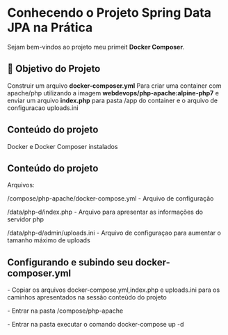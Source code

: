 <h1>Conhecendo o Projeto Spring Data JPA na Prática </h1>

<p> Sejam bem-vindos ao projeto meu primeit <strong> Docker Composer</strong>.<br>

<h2>🎯 Objetivo do Projeto</h2>
<p>Construir um arquivo <strong>docker-composer.yml</strong> Para criar uma container com apache/php utilizando a imagem <strong>webdevops/php-apache:alpine-php7</strong> 
e enviar um arquivo <strong>index.php</strong> para pasta /app do container e o arquivo de configuracao uploads.ini
<h2>Conteúdo do projeto</h2>
<p>Docker e Docker Composer instalados</p>
</p>
<h2>Conteúdo do projeto</h2>
<p>Arquivos:</p>
<p>/compose/php-apache/docker-compose.yml  -  Arquivo de configuração</p>
<p>/data/php-d/index.php  -  Arquivo para apresentar as informações do servidor php</p>
<p>/data/php-d/admin/uploads.ini  -  Arquivo de configuraçao para aumentar o tamanho máximo de uploads</p>
</p>
<h2>Configurando e subindo seu docker-composer.yml</h2>
<p> - Copiar os arquivos docker-compose.yml,index.php e uploads.ini para os caminhos apresentados na sessão conteúdo do projeto </p>
<p> - Entrar na pasta /compose/php-apache</p>
<p> - Entrar na pasta executar o comando </strong>docker-compose up -d<strong></p>
